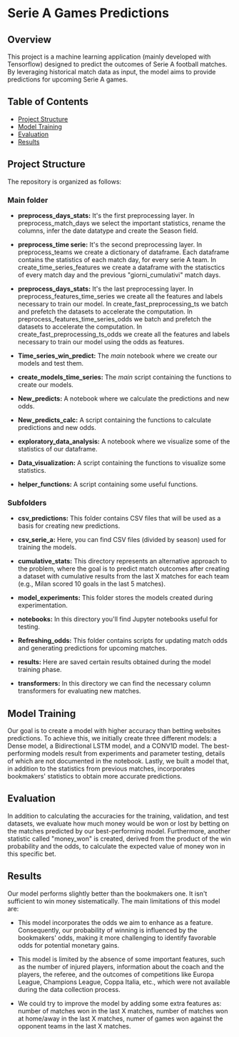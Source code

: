 # Serie A Games Predictions

## Overview

This project is a machine learning application (mainly developed with Tensorflow) designed to predict the outcomes of Serie A football matches. By leveraging historical match data as input, the model aims to provide predictions for upcoming Serie A games.

## Table of Contents

- [Project Structure](#Project-Structure)
- [Model Training](#model-training)
- [Evaluation](#evaluation)
- [Results](#Results)


## Project Structure

The repository is organized as follows:

### Main folder

- **preprocess_days_stats:** It's the first preprocessing layer. 
    In preprocess_match_days we select the important statistics, rename the columns, infer the date datatype and create the Season field.

- **preprocess_time serie:** It's the second preprocessing layer. 
    In preprocess_teams we create a dictionary of dataframe. Each dataframe contains the statistics of each match day, for every serie A team.
    In create_time_series_features we create a dataframe with the statisctics of every match day and the previous "giorni_cumulativi" match days.

- **preprocess_days_stats:** It's the last preprocessing layer.
    In preprocess_features_time_series we create all the features and labels necessary to train our model.
    In create_fast_preprocessing_ts we batch and prefetch the datasets to accelerate the computation.
    In preprocess_features_time_series_odds we batch and prefetch the datasets to accelerate the computation.
    In create_fast_preprocessing_ts_odds we create all the features and labels necessary to train our model using the odds as features.

- **Time_series_win_predict:** The *main* notebook where we create our models and test them.

- **create_models_time_series:** The *main* script containing the functions to create our models.

- **New_predicts:** A notebook where we calculate the predictions and new odds.

- **New_predicts_calc:** A script containing the functions to calculate predictions and new odds.

- **exploratory_data_analysis:** A notebook where we visualize some of the statistics of our dataframe.

- **Data_visualization:** A script containing the functions to visualize some statistics.

- **helper_functions:** A script containing some useful functions.

### Subfolders

- **csv_predictions:** This folder contains CSV files that will be used as a basis for creating new predictions.

- **csv_serie_a:** Here, you can find CSV files (divided by season) used for training the models.

- **cumulative_stats:** This directory represents an alternative approach to the problem, where the goal is to predict match outcomes after creating a dataset with cumulative results from the last X matches for each team (e.g., Milan scored 10 goals in the last 5 matches).

- **model_experiments:** This folder stores the models created during experimentation.

- **notebooks:** In this directory you'll find Jupyter notebooks useful for testing.

- **Refreshing_odds:** This folder contains scripts for updating match odds and generating predictions for upcoming matches.

- **results:** Here are saved certain results obtained during the model training phase.

- **transformers:** In this directory we can find the necessary column transformers for evaluating new matches.

## Model Training

Our goal is to create a model with higher accuracy than betting websites predictions. To achieve this, we initially create three different models: a Dense model, a Bidirectional LSTM model, and a CONV1D model. The best-performing models result from experiments and parameter testing, details of which are not documented in the notebook. Lastly, we built a model that, in addition to the statistics from previous matches, incorporates bookmakers' statistics to obtain more accurate predictions.

## Evaluation

In addition to calculating the accuracies for the training, validation, and test datasets, we evaluate how much money would be won or lost by betting on the matches predicted by our best-performing model. Furthermore, another statistic called "money_won" is created, derived from the product of the win probability and the odds, to calculate the expected value of money won in this specific bet.

## Results

Our model performs slightly better than the bookmakers one. It isn't sufficient to win money sistematically. 
The main limitations of this model are:

- This model incorporates the odds we aim to enhance as a feature. Consequently, our probability of winning is influenced by the bookmakers' odds, making it more challenging to identify favorable odds for potential monetary gains.

- This model is limited by the absence of some important features, such as the number of injured players, information about the coach and the players, the referee, and the outcomes of competitions like Europa League, Champions League, Coppa Italia, etc., which were not available during the data collection process.

- We could try to improve the model by adding some extra features as: number of matches won in the last X matches, number of matches won at home/away in the last X matches, numer of games won against the opponent teams in the last X matches. 
